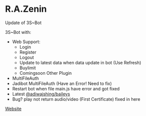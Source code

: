 # R.A.Zenin
Update of 3S~Bot

3S~Bot with:
- Web Support:
  - Login
  - Register
  - Logout
  - Update to latest data when data update in bot (Use Refresh) 
  - Buylimit
  - Comingsoon Other Plugin
- MultiFileAuth
- Jadibot MultiFileAuth (Have an Error! Need to fix) 
- Restart bot when file main.js have error and got fixed
- Latest [@adiwajshing/baileys](https://github.com/adiwajshing/Baileys)
- Bug? play not return audio/video (First Certificate) fixed in here


[Website](https://www.habustnyeh.xyz) 
